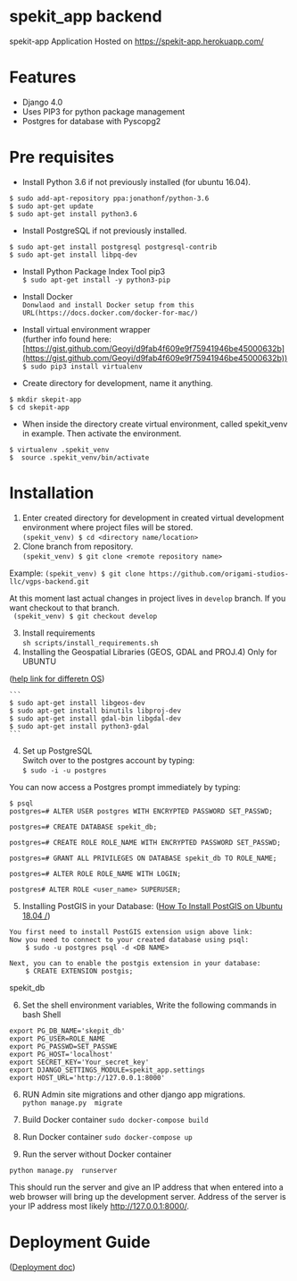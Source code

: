 # spekit_app backend
spekit-app Application Hosted on https://spekit-app.herokuapp.com/

# Features #
* Django 4.0
* Uses PIP3 for python package management
* Postgres for database with Pyscopg2

# Pre requisites #

* Install Python 3.6 if not previously installed (for ubuntu 16.04).  
```
$ sudo add-apt-repository ppa:jonathonf/python-3.6
$ sudo apt-get update
$ sudo apt-get install python3.6
```  

* Install PostgreSQL if not previously installed.  
```
$ sudo apt-get install postgresql postgresql-contrib
$ sudo apt-get install libpq-dev
```

* Install Python Package Index Tool pip3  
` $ sudo apt-get install -y python3-pip `  

* Install Docker  
` Donwlaod and install Docker setup from this URL(https://docs.docker.com/docker-for-mac/) `  

* Install virtual environment wrapper  
(further info found here: [https://gist.github.com/Geoyi/d9fab4f609e9f75941946be45000632b](https://gist.github.com/Geoyi/d9fab4f609e9f75941946be45000632b))
` $ sudo pip3 install virtualenv `  

* Create directory for development, name it anything.
```
$ mkdir skepit-app
$ cd skepit-app
```

* When inside the directory create virtual environment, called spekit_venv in example. Then activate the environment.  
```
$ virtualenv .spekit_venv
$  source .spekit_venv/bin/activate
```  
# Installation #

1. Enter created directory for development in created virtual development environment where project files will be stored.  
` (spekit_venv) $ cd <directory name/location> `
2. Clone branch from repository.  
` (spekit_venv) $ git clone <remote repository name> `

Example:
` (spekit_venv) $ git clone https://github.com/origami-studios-llc/vgps-backend.git `  

At this moment last actual changes in project lives in `develop` branch. If you want checkout to that branch.  
` (spekit_venv) $ git checkout develop`

3. Install requirements  
`sh scripts/install_requirements.sh`
4. Installing the Geospatial Libraries (GEOS, GDAL and PROJ.4) Only for UBUNTU
  
([help link for differetn OS](https://www.techiediaries.com/django-gis-geodjango/))

    ```
    $ sudo apt-get install libgeos-dev
    $ sudo apt-get install binutils libproj-dev
    $ sudo apt-get install gdal-bin libgdal-dev
    $ sudo apt-get install python3-gdal   
    ```


4. Set up PostgreSQL  
Switch over to the postgres account by typing:  
`$ sudo -i -u postgres`   

You can now access a Postgres prompt immediately by typing:  
```
$ psql  
postgres=# ALTER USER postgres WITH ENCRYPTED PASSWORD SET_PASSWD;

postgres=# CREATE DATABASE spekit_db;

postgres=# CREATE ROLE ROLE_NAME WITH ENCRYPTED PASSWORD SET_PASSWD;

postgres=# GRANT ALL PRIVILEGES ON DATABASE spekit_db TO ROLE_NAME;

postgres=# ALTER ROLE ROLE_NAME WITH LOGIN;

postgres# ALTER ROLE <user_name> SUPERUSER;
```  

5. Installing PostGIS in your Database:
([How To Install PostGIS on Ubuntu 18.04 /](https://computingforgeeks.com/how-to-install-postgis-on-ubuntu-debian/))
```
You first need to install PostGIS extension usign above link:
Now you need to connect to your created database using psql:
    $ sudo -u postgres psql -d <DB NAME>
    
Next, you can to enable the postgis extension in your database:
    $ CREATE EXTENSION postgis;
```

spekit_db

6. Set the shell environment variables, Write the following commands in bash Shell
```
export PG_DB_NAME='skepit_db'
export PG_USER=ROLE_NAME 
export PG_PASSWD=SET_PASSWE  
export PG_HOST='localhost'  
export SECRET_KEY='Your_secret_key'   
export DJANGO_SETTINGS_MODULE=spekit_app.settings
export HOST_URL='http://127.0.0.1:8000'
```


6. RUN Admin site migrations and other django app migrations.  
`python manage.py  migrate`

8. Build Docker container
`sudo docker-compose build` 

9. Run Docker container
`sudo docker-compose up` 

10. Run the server without Docker container

`python manage.py  runserver`

This should run the server and give an IP address that when entered into a 
web browser will bring up the development server. Address of the server is your IP address
most likely http://127.0.0.1:8000/.


# Deployment Guide #  
([Deployment doc](https://docs.google.com/document/d/1HmrH7-W-wsok7pQ45xEnvM6vvX45w50Ef2GJLR1OTs0/edit))

